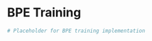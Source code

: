 # BPE Training


<!-- WARNING: THIS FILE WAS AUTOGENERATED! DO NOT EDIT! -->

``` python
# Placeholder for BPE training implementation
```
